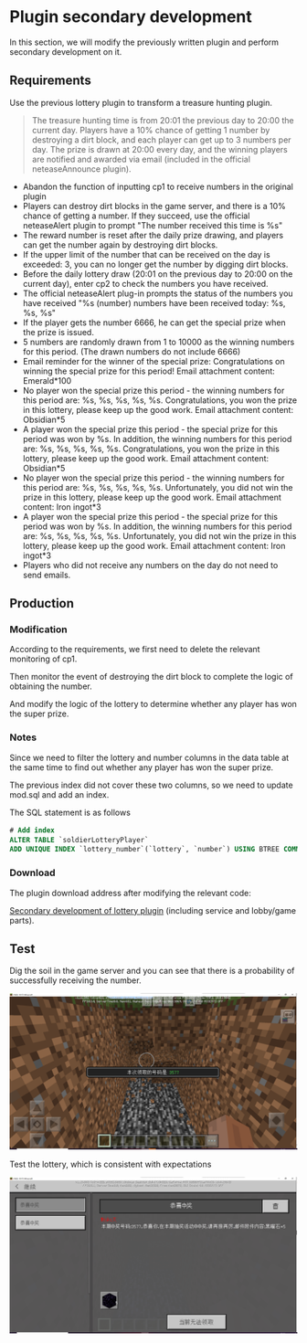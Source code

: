 # Plugin secondary development 

In this section, we will modify the previously written plugin and perform secondary development on it. 

## Requirements 

Use the previous lottery plugin to transform a treasure hunting plugin. 

> The treasure hunting time is from 20:01 the previous day to 20:00 the current day. Players have a 10% chance of getting 1 number by destroying a dirt block, and each player can get up to 3 numbers per day. The prize is drawn at 20:00 every day, and the winning players are notified and awarded via email (included in the official neteaseAnnounce plugin). 

- Abandon the function of inputting cp1 to receive numbers in the original plugin 
- Players can destroy dirt blocks in the game server, and there is a 10% chance of getting a number. If they succeed, use the official neteaseAlert plugin to prompt "The number received this time is %s" 
- The reward number is reset after the daily prize drawing, and players can get the number again by destroying dirt blocks. 
- If the upper limit of the number that can be received on the day is exceeded: 3, you can no longer get the number by digging dirt blocks. 
- Before the daily lottery draw (20:01 on the previous day to 20:00 on the current day), enter cp2 to check the numbers you have received. 
- The official neteaseAlert plug-in prompts the status of the numbers you have received "%s (number) numbers have been received today: %s, %s, %s" 
- If the player gets the number 6666, he can get the special prize when the prize is issued. 
- 5 numbers are randomly drawn from 1 to 10000 as the winning numbers for this period. (The drawn numbers do not include 6666) 
- Email reminder for the winner of the special prize: Congratulations on winning the special prize for this period! Email attachment content: Emerald*100 
- No player won the special prize this period - the winning numbers for this period are: %s, %s, %s, %s, %s. Congratulations, you won the prize in this lottery, please keep up the good work. Email attachment content: Obsidian*5 
- A player won the special prize this period - the special prize for this period was won by %s. In addition, the winning numbers for this period are: %s, %s, %s, %s, %s. Congratulations, you won the prize in this lottery, please keep up the good work. Email attachment content: Obsidian*5 
- No player won the special prize this period - the winning numbers for this period are: %s, %s, %s, %s, %s. Unfortunately, you did not win the prize in this lottery, please keep up the good work. Email attachment content: Iron ingot*3 
- A player won the special prize this period - the special prize for this period was won by %s. In addition, the winning numbers for this period are: %s, %s, %s, %s, %s. Unfortunately, you did not win the prize in this lottery, please keep up the good work. Email attachment content: Iron ingot*3 
- Players who did not receive any numbers on the day do not need to send emails. 

## Production 

### Modification 

According to the requirements, we first need to delete the relevant monitoring of cp1. 

Then monitor the event of destroying the dirt block to complete the logic of obtaining the number.

And modify the logic of the lottery to determine whether any player has won the super prize. 

### Notes 

Since we need to filter the lottery and number columns in the data table at the same time to find out whether any player has won the super prize. 

The previous index did not cover these two columns, so we need to update mod.sql and add an index. 

The SQL statement is as follows 

```sql 
# Add index 
ALTER TABLE `soldierLotteryPlayer` 
ADD UNIQUE INDEX `lottery_number`(`lottery`, `number`) USING BTREE COMMENT 'Index of lottery id and lottery number'; 
``` 

### Download


The plugin download address after modifying the relevant code: 

[Secondary development of lottery plugin](https://g79.gdl.netease.com/pluginguide04-08.zip) (including service and lobby/game parts). 

## Test 

Dig the soil in the game server and you can see that there is a probability of successfully receiving the number. 

![](./images/mod-1.png) 

Test the lottery, which is consistent with expectations 

![](./images/mod-2.png) 

